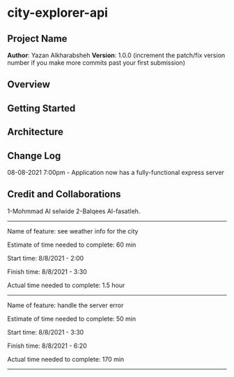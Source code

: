# city-explorer-api

## Project Name

**Author**: Yazan Alkharabsheh
**Version**: 1.0.0 (increment the patch/fix version number if you make more commits past your first submission)

## Overview
<!-- Provide a high level overview of what this application is and why you are building it, beyond the fact that it's an assignment for this class. (i.e. What's your problem domain?) -->

## Getting Started
<!-- What are the steps that a user must take in order to build this app on their own machine and get it running? -->

## Architecture
<!-- Provide a detailed description of the application design. What technologies (languages, libraries, etc) you're using, and any other relevant design information. -->

## Change Log

<!-- Use this area to document the iterative changes made to your application as each feature is successfully implemented. Use time stamps. Here's an example:

01-01-2001 4:59pm - Application now has a fully-functional express server, with a GET route for the location resource. -->
08-08-2021 7:00pm - Application now has a fully-functional express server

## Credit and Collaborations
<!-- Give credit (and a link) to other people or resources that helped you build this application. -->
1-Mohmmad Al selwide 2-Balqees Al-fasatleh.

-----------------------------------------

Name of feature: see weather info for the city

Estimate of time needed to complete: 60 min

Start time: 8/8/2021 - 2:00

Finish time: 8/8/2021 - 3:30

Actual time needed to complete: 1.5 hour

-----------------------------------------
Name of feature: handle the server error

Estimate of time needed to complete: 50 min

Start time: 8/8/2021 - 3:30

Finish time: 8/8/2021 - 6:20

Actual time needed to complete: 170 min

-----------------------------------------